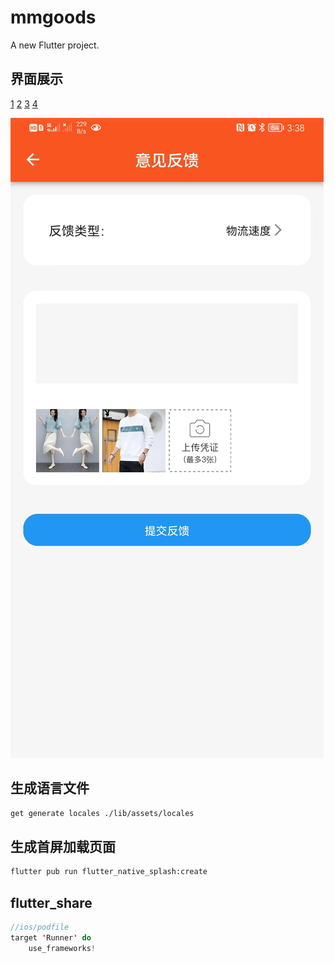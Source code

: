 # mmgoods

A new Flutter project.

## 界面展示

[1](./preview/1.jpg)
[2](./preview/2.jpg)
[3](/preview/3.jpg)
[4](/preview/4.jpg)
[](/preview/5.jpg)
[](/preview/6.jpg)
[](/preview/7.jpg)
[](/preview/8.jpg)
[](/preview/9.jpg)
[](/preview/10.jpg)
[](/preview/11.jpg)
[](/preview/12.jpg)
[](/preview/13.jpg)
[](/preview/14.jpg)
[](/preview/15.jpg)
[](/preview/16.jpg)

<img src='./preview/1.jpg' />


## 生成语言文件

```bash
get generate locales ./lib/assets/locales
```

## 生成首屏加载页面

```bash
flutter pub run flutter_native_splash:create
```

## flutter_share

```swift
//ios/podfile
target 'Runner' do
    use_frameworks!
```
